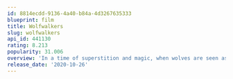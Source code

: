 ```yaml
---
id: 8814ecdd-9136-4a40-b84a-4d3267635333
blueprint: film
title: Wolfwalkers
slug: wolfwalkers
api_id: 441130
rating: 8.213
popularity: 31.006
overview: 'In a time of superstition and magic, when wolves are seen as demonic and nature an evil to be tamed, a young apprentice hunter comes to Ireland with her father to wipe out the last pack. But when she saves a wild native girl, their friendship leads her to discover the world of the Wolfwalkers and transform her into the very thing her father is tasked to destroy.'
release_date: '2020-10-26'
---
```


